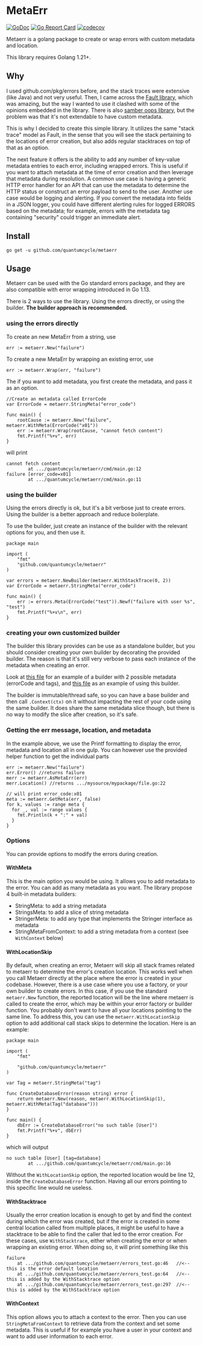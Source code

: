 # MetaErr

[![GoDoc](https://pkg.go.dev/badge/github.com/quantumcycle/metaerr)](https://pkg.go.dev/github.com/quantumcycle/metaerr?tab=doc)
[![Go Report Card](https://goreportcard.com/badge/github.com/quantumcycle/metaerr)](https://goreportcard.com/report/github.com/quantumcycle/metaerr)
[![codecov](https://codecov.io/gh/quantumcycle/metaerr/graph/badge.svg?token=3EFILQUGE9)](https://codecov.io/gh/quantumcycle/metaerr)

Metaerr is a golang package to create or wrap errors with custom metadata and location.

This library requires Golang 1.21+.

## Why

I used github.com/pkg/errors before, and the stack traces were extensive (like Java) and not very useful. Then, I came across the [Fault library](https://github.com/Southclaws/fault), which was amazing, but the way I wanted to use it clashed with some of the opinions embedded in the library.
There is also [samber oops library](https://github.com/samber/oops), but the problem was that it's not extendable to have custom metadata.

This is why I decided to create this simple library. It utilizes the same "stack trace" model as Fault, in the sense that you will see the stack pertaining to the locations of error creation, but also adds regular stacktraces on top of that as an option.

The next feature it offers is the ability to add any number of key-value metadata entries to each error, including wrapped errors. This is useful if you want to attach metadata at the time of error creation and then leverage that metadata during resolution. A common use case is having a generic HTTP error handler for an API that can use the metadata to determine the HTTP status or construct an error payload to send to the user. Another use case would be logging and alerting. If you convert the metadata into fields in a JSON logger, you could have different alerting rules for logged ERRORS based on the metadata; for example, errors with the metadata tag containing "security" could trigger an immediate alert.

## Install

```
go get -u github.com/quantumcycle/metaerr
```

## Usage

Metaerr can be used with the Go standard errors package, and they are also compatible with error wrapping introduced in Go 1.13.

There is 2 ways to use the library. Using the errors directly, or using the builder. **The builder approach is recommended.**

### using the errors directly

To create an new MetaErr from a string, use

```golang
err := metaerr.New("failure")
```

To create a new MetaErr by wrapping an existing error, use

```golang
err := metaerr.Wrap(err, "failure")
```

The if you want to add metadata, you first create the metadata, and pass it as an option.

```golang
//Create an metadata called ErrorCode
var ErrorCode = metaerr.StringMeta("error_code")

func main() {
	rootCause := metaerr.New("failure", metaerr.WithMeta(ErrorCode("x01"))
	err := metaerr.Wrap(rootCause, "cannot fetch content")
	fmt.Printf("%+v", err)
}
```
will print
```
cannot fetch content
        at .../quantumcycle/metaerr/cmd/main.go:12
failure [error_code=x01]
        at .../quantumcycle/metaerr/cmd/main.go:11

```

### using the builder

Using the errors directly is ok, but it's a bit verbose just to create errors. Using the builder is a better approach 
and reduce boilerplate.

To use the builder, just create an instance of the builder with the relevant options for you, and then use it.
```golang
package main

import (
	"fmt"
	"github.com/quantumcycle/metaerr"
)

var errors = metaerr.NewBuilder(metaerr.WithStackTrace(0, 2))
var ErrorCode = metaerr.StringMeta("error_code")

func main() {
	err := errors.Meta(ErrorCode("test")).Newf("failure with user %s", "test")
	fmt.Printf("%+v\n", err)
}
```

### creating your own customized builder

The builder this library provides can be use as a standalone builder, but you should consider creating your own builder
by decorating the provided builder. The reason is that it's still very verbose to pass each instance of the metadata
when creating an error.

Look at [this file](./example/errors/builder.go) for an example of a builder with 2 possible metadata (errorCode and 
tags), and [this file](./example/main.go) as an example of using this builder.

The builder is immutable/thread safe, so you can have a base builder and then call `.Context(ctx)` on it without impacting the
rest of your code using the same builder. It does share the same metadata slice though, but there is no way to modify
the slice after creation, so it's safe.

### Getting the err message, location, and metadata

In the example above, we use the Printf formatting to display the error, metadata and location all in one gulp. 
You can however use the provided helper function to get the individual parts

```golang
err := metaerr.New("failure")
err.Error() //returns failure
merr := metaerr.AsMetaErr(err)
merr.Location() //returns .../mysource/mypackage/file.go:22

// will print error_code:x01
meta := metaerr.GetMeta(err, false)
for k, values := range meta {
  for _, val := range values {
    fmt.Println(k + ":" + val)
  }
}

```

### Options

You can provide options to modify the errors during creation. 

#### WithMeta

This is the main option you would be using. It allows you to add metadata to the error. You can add as many metadata as you want.
The library propose 4 built-in metadata builders:
- StringMeta: to add a string metadata
- StringsMeta: to add a slice of string metadata
- StringerMeta: to add any type that implements the Stringer interface as metadata
- StringMetaFromContext: to add a string metadata from a context (see `WithContext` below)

#### WithLocationSkip
By default, when creating an error, Metaerr will skip all stack frames related to metaerr to determine the error's creation location. 
This works well when you call Metaerr directly at the place where the error is created in your codebase. However, there is a use case 
where you use a factory, or your own builder to create errors. In this case, if you use the standard `metaerr.New` function, the reported 
location will be the line where metaerr is called to create the error, which may be within your error factory or builder function. 
You probably don't want to have all your locations pointing to the same line. To address this, you can use the `metaerr.WithLocationSkip` 
option to add additional call stack skips to determine the location. Here is an example:

```golang
package main

import (
	"fmt"

	"github.com/quantumcycle/metaerr"
)

var Tag = metaerr.StringMeta("tag")

func CreateDatabaseError(reason string) error {
	return metaerr.New(reason, metaerr.WithLocationSkip(1), metaerr.WithMeta(Tag("database")))
}

func main() {
	dbErr := CreateDatabaseError("no such table [User]")
	fmt.Printf("%+v", dbErr)
}

```

which will output

```
no such table [User] [tag=database]
        at .../github.com/quantumcycle/metaerr/cmd/main.go:16
```

Without the `WithLocationSkip` option, the reported location would be line 12, inside the `CreateDatabaseError` function. 
Having all our errors pointing to this specific line would ne useless.

#### WithStacktrace

Usually the error creation location is enough to get by and find the context during which the error was created, but if 
the error is created in some central location called from multiple places, it might be useful to have a stacktrace to be 
able to find the caller that led to the error creation.
For these cases, use `WithStacktrace`, either when creating the error or when wrapping an existing error. When doing so, 
it will print something like this
```
failure
	at .../github.com/quantumcycle/metaerr/errors_test.go:46   //<-- this is the error default location
    at .../github.com/quantumcycle/metaerr/errors_test.go:64   //<-- this is added by the WithStacktrace option
    at .../github.com/quantumcycle/metaerr/errors_test.go:297  //<-- this is added by the WithStacktrace option
```

#### WithContext

This option allows you to attach a context to the error. Then you can use `StringMetaFromContext` to retrieve data from
the context and set some metadata. This is useful if for example you have a user in your context and want to add user
information to each error.
